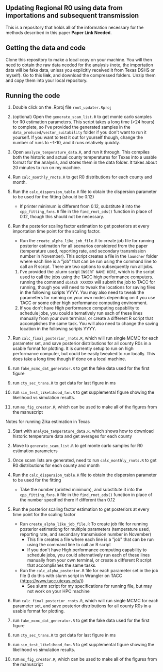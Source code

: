 ## Updating Regional R0 using data from importations and subsequent transmission
This is a repository that holds all of the information necessary for the methods described in this paper **Paper Link Needed**.


## Getting the data and code
Clone this repository to make a local copy on your machine. You will then need to obtain the raw data needed for the analysis (note, the importation data will be fake data, unless you explicitly received it from Texas DSHS or myself). Go to this **link**, and download the compressed folders. Unzip them and copy them into your local repository.

## Running the code
1. Double click on the .Rproj file `rnot_updater.Rproj`
2. (optional) Open the `generate_scam_list.R` to get monte carlo samples for R0 estimation parameters. This script takes a long time (>24 hours) to complete, so I've provided the generated samples in the `data_produced/vector_suitability` folder if you don't want to run it yourself. If you want to test it out for yourself though, change the number of runs to ~1-10, and it runs relatively quickly.
3. Open `analyze_temperature_data.R`, and run it through. This compiles both the historic and actual county temperatures for Texas into a usable format for the analysis, and stores them in the data folder. It takes about 20 minutes to run on my machine.
4. Run `calc_monthly_rnots.R` to get R0 distributions for each county and month.
5. Run the `calc_dispersion_table.R` file to obtain the dispersion parameter to be used for the fitting (should be 0.12)
      - If printer minimum is different from 0.12, substitute it into the `cpp_fitting_fxns.R` file in the `find_rnot_ods()` function in place of 0.12, though this should not be necessary.
6. Run the posterior scaling factor estimation to get posteriors at every importation time point for the scaling factor.
    - Run the `create_alpha_like_job_file.R` to create job file for running posterior estimation for all scenarios considered from the paper (temperature used, reporting rate, and secondary transmission number in November). This script creates a file in the `launcher` folder where each line is a "job" that can be run using the command line to call an R script. There are two options to subsequently run all jobs.
    1. I've provided the .slurm script `INSERT NAME HERE`, which is the script used to call the jobs using the TACC high performance computers. running the command `sbatch XXXXXX` will submit the job to TACC for running, though you will need to tweak the locations for saving files in the following scripts YYYY. You may also need to tweak the parameters for running on your own nodes depending on if you use TACC or some other high performance computing environment.
    2. If you don't have High performance computing capability to schedule jobs, you could alternatively run each of these lines manually from your own terminal, or create a different R script that accomplishes the same task. You will also need to change the saving location in the following scripts YYYY.

7.  Run `calc_final_posterior_rnots.R`, which will run single MCMC for each parameter set, and save posterior distributions for all county R0s in a usable format for plotting. It is currently setup to run on high performance computer, but could be easily tweaked to run locally. This does take a long time though if done on a local machine.     

8. run `fake_mcmc_dat_generator.R` to get the fake data used for the first figure
9. run `cty_sec_trans.R` to get data for last figure in ms
10. run `sim_test_likelihood_fxn.R` to get supplemental figure showing the likelihood vs simulation results.
11. run `ms_fig_creator.R`, which can be used to make all of the figures from the manuscript



Notes for running Zika estimation in Texas

1. Start with `analyze_temperature_data.R`, which shows how to download historic temperature data and get averages for each county
2. Move to `generate_scam_list.R` to get monte carlo samples for R0 estimation parameters
3. Once scam lists are generated, need to run `calc_monthly_rnots.R` to get R0 distributions for each county and month
4. Run the `calc_dispersion_table.R` file to obtain the dispersion parameter to be used for the fitting
      - Take the number (printed minimum), and substitute it into the `cpp_fitting_fxns.R` file in the `find_rnot_ods()` function in place of the number specified there if different than 0.12



5. Run the posterior scaling factor estimation to get posteriors at every time point for the scaling factor
      - Run `create_alpha_like_job_file.R` To create job file for running posterior estimationg for multiple parameters (temperature used, reporting rate, and secondary transmission number in November)
          - This file creates a file where each line is a "job" that can be run using the command line to call an R script
          - If you don't have High performance computing capability to schedule jobs, you could alternatively run each of these lines manually from your own terminal, or create a different R script that accomplishes the same tasks.
      - Run the `calc_alpha_posterior.R` file for each parameter set in the job file (I do this with slurm script in Wrangler on TACC (https://www.tacc.utexas.edu/))
          - See slurm script for my specifications for running file, but may not work on your HPC machine
6. Run `calc_final_posterior_rnots.R`, which will run single MCMC for each parameter set, and save posterior distributions for all county R0s in a usable format for plotting.
   
8. run `fake_mcmc_dat_generator.R` to get the fake data used for the first figure
9. run `cty_sec_trans.R` to get data for last figure in ms
10. run `sim_test_likelihood_fxn.R` to get supplemental figure showing the likelihood vs simulation results.
11. run `ms_fig_creator.R`, which can be used to make all of the figures from the manuscript


